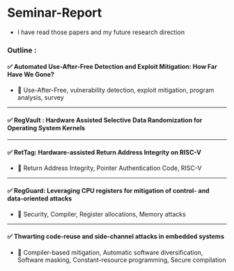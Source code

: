 # Seminar-Report
- I have read those papers and my future research direction
  
### Outline : 

#### ✅ Automated Use-After-Free Detection and Exploit Mitigation: How Far Have We Gone?
  - 🔑 Use-After-Free, vulnerability detection, exploit mitigation, program analysis, survey
---
#### ✅ RegVault : Hardware Assisted Selective Data Randomization for Operating System Kernels

---
#### ✅ RetTag: Hardware-assisted Return Address Integrity on RISC-V
  - 🔑 Return Address Integrity, Pointer Authentication Code, RISC-V
---
#### ✅ RegGuard: Leveraging CPU registers for mitigation of control- and data-oriented attacks
  - 🔑 Security, Compiler, Register allocations, Memory attacks
---
#### ✅ Thwarting code-reuse and side-channel attacks in embedded systems
 - 🔑 Compiler-based mitigation, Automatic software diversification, Software masking, Constant-resource programming, Secure compilation

